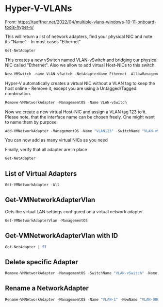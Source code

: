 # Hyper-V-VLANs

From: https://taeffner.net/2022/04/multiple-vlans-windows-10-11-onboard-tools-hyper-v/


This will return a list of network adapters, find your physical NIC and note its "Name" - In most cases "Ethernet"
```powershell
Get-NetAdapter
```

This creates a new vSwitch named VLAN-vSwitch and bridging our physical NIC called "Ethernet". Also we allow to add virtual Host-NICs to this switch.
```powershell
New-VMSwitch -name VLAN-vSwitch -NetAdapterName Ethernet -AllowManagementOS $true
```
Hyper-V automatically creates a virtual NIC without a VLAN tag to keep the host online - Remove it, except you are using a Untagged/Tagged combination.
```powershell
Remove-VMNetworkAdapter -ManagementOS -Name VLAN-vSwitch
```

Now we create a new virtual Host-NIC and assign a VLAN tag 123 to it. Please note, that the interface name can be chosen freely. One might want to name them by purpose.
```powershell
Add-VMNetworkAdapter -ManagementOS -Name "VLAN123" -SwitchName "VLAN-vSwitch" -Passthru | Set-VMNetworkAdapterVlan -Access -VlanId 123
```
You can now add as many virtual NICs as you need

Finally, verify that all adapter are in place
```powershell
Get-NetAdapter
```

## List of Virtual Adapters
```powershell
Get-VMNetworkAdapter -All
```

## Get-VMNetworkAdapterVlan
Gets the virtual LAN settings configured on a virtual network adapter.
```powershell
Get-VMNetworkAdapterVlan -ManagementOS
```

## Get-VMNetworkAdapterVlan with ID
```powershell
Get-NetAdapter | fl
```


## Delete specific Adapter
```powershell
Remove-VMNetworkAdapter -ManagementOS -SwitchName "VLAN-vSwitch" -Name "VLAN123"
```

## Rename a NetworkAdapter
```powershell
Rename-VMNetworkAdapter -ManagementOS -Name "VLAN-1" -NewName "VLAN-0001"
```




